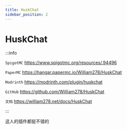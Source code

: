```yaml
---
title: HuskChat
sidebar_position: 2
---
```


# HuskChat

:::info

`SpigotMC` https://www.spigotmc.org/resources/.94496

`PaperMC` https://hangar.papermc.io/William278/HuskChat

`Modrinth` https://modrinth.com/plugin/huskchat

`GitHub` https://github.com/WiIIiam278/HuskChat

`文档` https://william278.net/docs/HuskChat

:::

这人的插件都挺不错的
